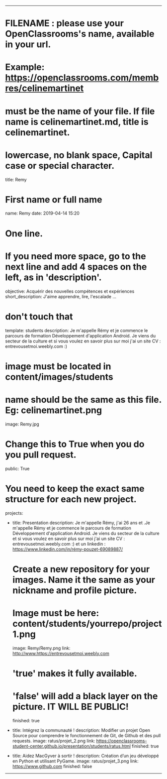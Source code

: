 ---

# FILENAME : please use your OpenClassrooms's name, available in your url.

# Example: https://openclassrooms.com/membres/celinemartinet

# must be the name of your file. If file name is celinemartinet.md, title is celinemartinet.

# lowercase, no blank space, Capital case or special character.
title: Remy

# First name or full name
name: Remy
date: 2019-04-14 15:20

# One line.
# If you need more space, go to the next line and add 4 spaces on the left, as in 'description'.
objective: Acquérir des nouvelles compétences et expériences 
short_description: J'aime apprendre, lire, l'escalade ...

# don't touch that
template: students
description:
    Je m'appelle Rémy et je commence le parcours de formation 
    Développement d'application Android. Je viens du secteur 
    de la culture et si vous voulez en savoir plus sur moi 
    j'ai un site CV : entrevousetmoi.weebly.com :)
   

# image must be located in content/images/students

# name should be the same as this file. Eg: celinemartinet.png
image: Remy.jpg

# Change this to True when you do you pull request.
public: True

# You need to keep the exact same structure for each new project.
projects:
  - title: Presentation
    description: Je m'appelle Rémy, j'ai 26 ans et .Je m'appelle Rémy et je commence le parcours de formation 
    Développement d'application Android. Je viens du secteur de la culture et
    si vous voulez en savoir plus sur moi j'ai un site CV : 
    entrevousetmoi.weebly.com :) et un linkedin : https://www.linkedin.com/in/rémy-pouzet-69089887/
	
    # Create a new repository for your images. Name it the same as your nickname and profile picture.
	
    # Image must be here: content/students/yourrepo/project1.png
    image: Remy/Remy.png
    link: http://www.https://entrevousetmoi.weebly.com
	
    # 'true' makes it fully available.
    # 'false' will add a black layer on the picture. IT WILL BE PUBLIC!
    finished: true
	
  - title: Intégrez la communauté !
    description: Modifier un projet Open Source pour comprendre le fonctionnement de Git, de Github et des pull requests. 
    image: ratus/projet_2.png
    link: https://openclassrooms-student-center.github.io/presentation/students/ratus.html
    finished: true
	
  - title: Aidez MacGyver à sortir !
    description: Création d’un jeu développé en Python et utilisant PyGame.
    image: ratus/projet_3.png
    link: https://www.github.com
    finished: false
---